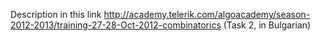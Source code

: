 Description in this link http://academy.telerik.com/algoacademy/season-2012-2013/training-27-28-Oct-2012-combinatorics (Task 2, in Bulgarian)
